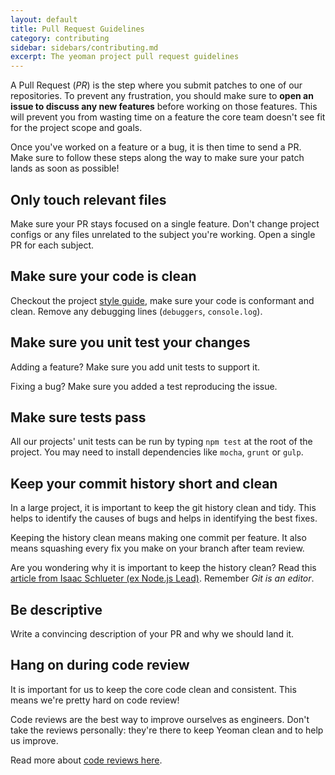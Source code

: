 ```yaml
---
layout: default
title: Pull Request Guidelines
category: contributing
sidebar: sidebars/contributing.md
excerpt: The yeoman project pull request guidelines
---
```


A Pull Request (_PR_) is the step where you submit patches to one of our repositories. To prevent any frustration, you should make sure to **open an issue to discuss any new features** before working on those features. This will prevent you from wasting time on a feature the core team doesn't see fit for the project scope and goals.

Once you've worked on a feature or a bug, it is then time to send a PR. Make sure to follow these steps along the way to make sure your patch lands as soon as possible!

## Only touch relevant files

Make sure your PR stays focused on a single feature. Don't change project configs or any files unrelated to the subject you're working. Open a single PR for each subject.

## Make sure your code is clean

Checkout the project [style guide](/contributing/style-guide.html), make sure your code is conformant and clean. Remove any debugging lines (`debuggers`, `console.log`).

## Make sure you unit test your changes

Adding a feature? Make sure you add unit tests to support it.

Fixing a bug? Make sure you added a test reproducing the issue.

## Make sure tests pass

All our projects' unit tests can be run by typing `npm test` at the root of the project. You may need to install dependencies like `mocha`, `grunt` or `gulp`.

## Keep your commit history short and clean

In a large project, it is important to keep the git history clean and tidy. This helps to identify the causes of bugs and helps in identifying the best fixes.

Keeping the history clean means making one commit per feature. It also means squashing every fix you make on your branch after team review.

Are you wondering why it is important to keep the history clean? Read this [article from Isaac Schlueter (ex Node.js Lead)](http://blog.izs.me/post/37650663670/git-rebase). Remember _Git is an editor_.

## Be descriptive

Write a convincing description of your PR and why we should land it.

## Hang on during code review

It is important for us to keep the core code clean and consistent. This means we're pretty hard on code review!

Code reviews are the best way to improve ourselves as engineers. Don't take the reviews personally: they're there to keep Yeoman clean and to help us improve.

Read more about [code reviews here](http://blog.codinghorror.com/code-reviews-just-do-it/).
